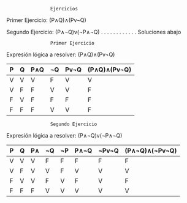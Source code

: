 
                    Ejercicios 



Primer Ejercicio: (P∧Q)∧(Pv¬Q)


Segundo Ejercicio: (P∧¬Q)v(¬P∧¬Q)
. 
.
.
.
.
.
.
.
.
.
.
.
Soluciones abajo


                    Primer Ejercicio


Expresión lógica a resolver: (P∧Q)∧(Pv¬Q)


| P | Q | P∧Q | ¬Q  | Pv¬Q | (P∧Q)∧(Pv¬Q)  |
|---|---|-----|-----|------|---------------|
| V | V |  V  |  F  |  V   |      V        |
| V | F |  F  |  V  |  V   |      F        |
| F | V |  F  |  F  |  F   |      F        |
| F | F |  F  |  V  |  V   |      F        |



                    Segundo Ejercicio


Expresión lógica a resolver: (P∧¬Q)v(¬P∧¬Q)


| P | Q | P∧  | ¬Q  | ¬P  | P∧¬Q |¬Pv¬Q |(P∧¬Q)∧(¬Pv¬Q) |
|---|---|-----|-----|-----|------|------|---------------|
| V | V |  V  |  F  |  F  |   F  |  F   |        F      |
| V | F |  V  |  V  |  F  |   V  |  V   |        V      |
| F | V |  V  |  F  |  V  |   F  |  V   |        F      |
| F | F |  F  |  V  |  V  |   V  |  V   |        V      |



